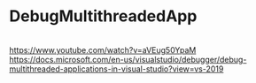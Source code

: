 # DebugMultithreadedApp

<br />https://www.youtube.com/watch?v=aVEug50YpaM
<br />https://docs.microsoft.com/en-us/visualstudio/debugger/debug-multithreaded-applications-in-visual-studio?view=vs-2019
